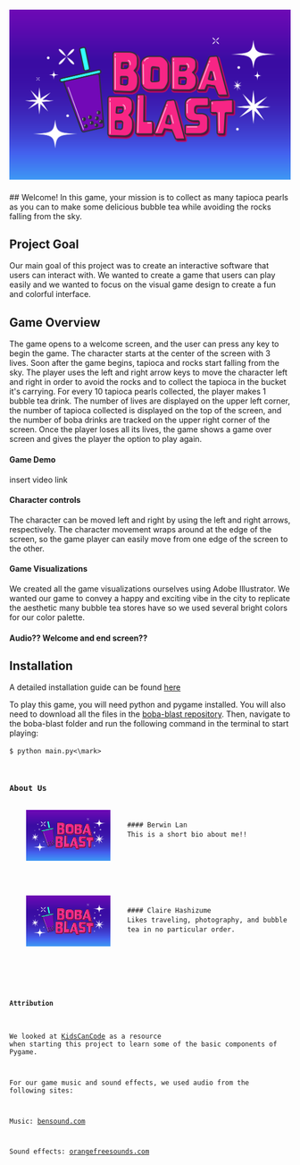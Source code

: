 <img src="logo-05.png" style="margin:20px 0px">
## Welcome! 
In this game, your mission is to collect as many tapioca pearls as you can to make some delicious bubble tea while avoiding the rocks falling from the sky. 

## Project Goal
Our main goal of this project was to create an interactive software that users can interact with. We wanted to create a game that users can play easily and we wanted to focus on the visual game design to create a fun and colorful interface.

## Game Overview
The game opens to a welcome screen, and the user can press any key to begin the game. The character starts at the center of the screen with 3 lives. Soon after the game begins, tapioca and rocks start falling from the sky. The player uses the left and right arrow keys to move the character left and right in order to avoid the rocks and to collect the tapioca in the bucket it's carrying. For every 10 tapioca pearls collected, the player makes 1 bubble tea drink. The number of lives are displayed on the upper left corner, the number of tapioca collected is displayed on the top of the screen, and the number of boba drinks are tracked on the upper right corner of the screen. Once the player loses all its lives, the game shows a game over screen and gives the player the option to play again.

#### Game Demo
insert video link

#### Character controls
The character can be moved left and right by using the left and right arrows, respectively. The character movement wraps around at the edge of the screen, so the game player can easily move from one edge of the screen to the other.

#### Game Visualizations
We created all the game visualizations ourselves using Adobe Illustrator. We wanted our game to convey a happy and exciting vibe in the city to replicate the aesthetic many bubble tea stores have so we used several bright colors for our color palette.

#### Audio?? Welcome and end screen??

## Installation
A detailed installation guide can be found [here](https://github.com/olincollege/boba-blast/blob/main/README.md)

To play this game, you will need python and pygame installed. You will also need to download all the files in the [boba-blast repository](https://github.com/olincollege/boba-blast). Then, navigate to the boba-blast folder and run the following command in the terminal to start playing: 

<code>$ python main.py<\mark>

### About Us

<img src="logo-05.png" width="30%" height="30%" style="float:left;margin:0px 30px">
#### Berwin Lan
This is a short bio about me!!
<br><br><br><br>

<img src="logo-05.png" width="30%" height="30%" style="float:left;margin:0px 30px">
#### Claire Hashizume
Likes traveling, photography, and bubble tea in no particular order.
<br><br><br><br>






#### Attribution
We looked at [KidsCanCode](http://kidscancode.org/lessons/) as a resource when starting this project to learn some of the basic components of Pygame.

For our game music and sound effects, we used audio from the following sites:

Music: [bensound.com](https://www.bensound.com/)

Sound effects: [orangefreesounds.com](https://orangefreesounds.com/)
